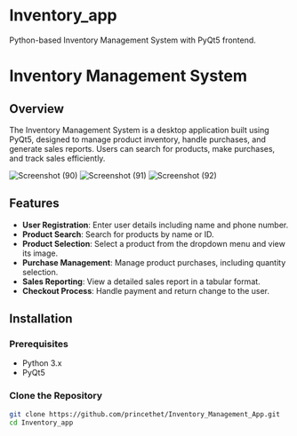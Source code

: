 # Inventory_app
Python-based Inventory Management System with PyQt5 frontend.
# Inventory Management System

## Overview
The Inventory Management System is a desktop application built using PyQt5, designed to manage product inventory, handle purchases, and generate sales reports. Users can search for products, make purchases, and track sales efficiently.

![Screenshot (90)](https://github.com/user-attachments/assets/76a4f211-5d33-436e-8cb0-9cd15262ad8e)
![Screenshot (91)](https://github.com/user-attachments/assets/e781791b-46dc-47c3-acc5-523406067f3d)
![Screenshot (92)](https://github.com/user-attachments/assets/acaad680-7af3-4173-8595-ea1b906032f8)


## Features
- **User Registration**: Enter user details including name and phone number.
- **Product Search**: Search for products by name or ID.
- **Product Selection**: Select a product from the dropdown menu and view its image.
- **Purchase Management**: Manage product purchases, including quantity selection.
- **Sales Reporting**: View a detailed sales report in a tabular format.
- **Checkout Process**: Handle payment and return change to the user.

## Installation

### Prerequisites
- Python 3.x
- PyQt5

### Clone the Repository
```bash
git clone https://github.com/princethet/Inventory_Management_App.git
cd Inventory_app
